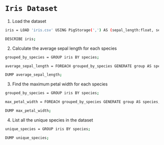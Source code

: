 # `Iris Dataset`

1.	Load the dataset
```sh
iris = LOAD 'iris.csv' USING PigStorage(',') AS (sepal_length:float, sepal_width:float, petal_length:float, petal_width:float, species:chararray);

DESCRIBE iris;
```

2.	Calculate the average sepal length for each species
```sh
grouped_by_species = GROUP iris BY species;

average_sepal_length = FOREACH grouped_by_species GENERATE group AS species, AVG(iris.sepal_length) AS avg_sepal_length;

DUMP average_sepal_length;
```

3.	Find the maximum petal width for each species
```sh
grouped_by_species = GROUP iris BY species;

max_petal_width = FOREACH grouped_by_species GENERATE group AS species, MAX(iris.petal_width) AS max_petal_width;

DUMP max_petal_width;
```

4.	List all the unique species in the dataset
```sh
unique_species = GROUP iris BY species;

DUMP unique_species;
```
